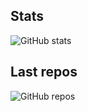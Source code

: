 ## Stats
![GitHub stats](https://github-readme-stats.vercel.app/api?username=elise-rey&show_icons=true&theme=tokyonight&count_private=true&include_all_commits=true&hide=stars,issues)

## Last repos
![GitHub repos](https://github-readme-stats.vercel.app/api/pin/?username=elise-rey&repo=Osiris-NFT/Frontend-Mobile-App&theme=tokyonight)


<!--
Here are some ideas to get you started:

- 🔭 I’m currently working on ...
- 🌱 I’m currently learning ...
- 👯 I’m looking to collaborate on ...
- 🤔 I’m looking for help with ...
- 💬 Ask me about ...
- 📫 How to reach me: ...
- 😄 Pronouns: ...
- ⚡ Fun fact: ...
-->
